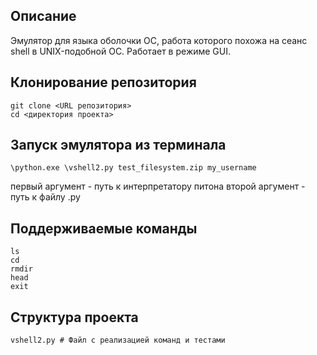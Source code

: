 ## Описание
Эмулятор для языка оболочки ОС, работа которого похожа на сеанс shell в UNIX-подобной ОС.
Работает в режиме GUI.

## Клонирование репозитория
```
git clone <URL репозитория>
cd <директория проекта>
```

## Запуск эмулятора из терминала

```
\python.exe \vshell2.py test_filesystem.zip my_username 
```
первый аргумент - путь к интерпретатору питона
второй аргумент - путь к файлу .py

## Поддерживаемые команды 
```
ls
cd 
rmdir
head
exit
```

## Структура проекта 
```
vshell2.py # Файл с реализацией команд и тестами
```